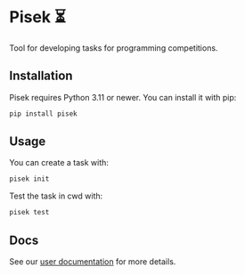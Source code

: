 # Pisek ⏳

Tool for developing tasks for programming competitions.

## Installation

Pisek requires Python 3.11 or newer. You can install it with pip:
```bash
pip install pisek
```

## Usage

You can create a task with:
```bash
pisek init
```

Test the task in cwd with: 
```bash
pisek test
```

## Docs

See our [user documentation](https://piskoviste.github.io/pisek/) for more details.
